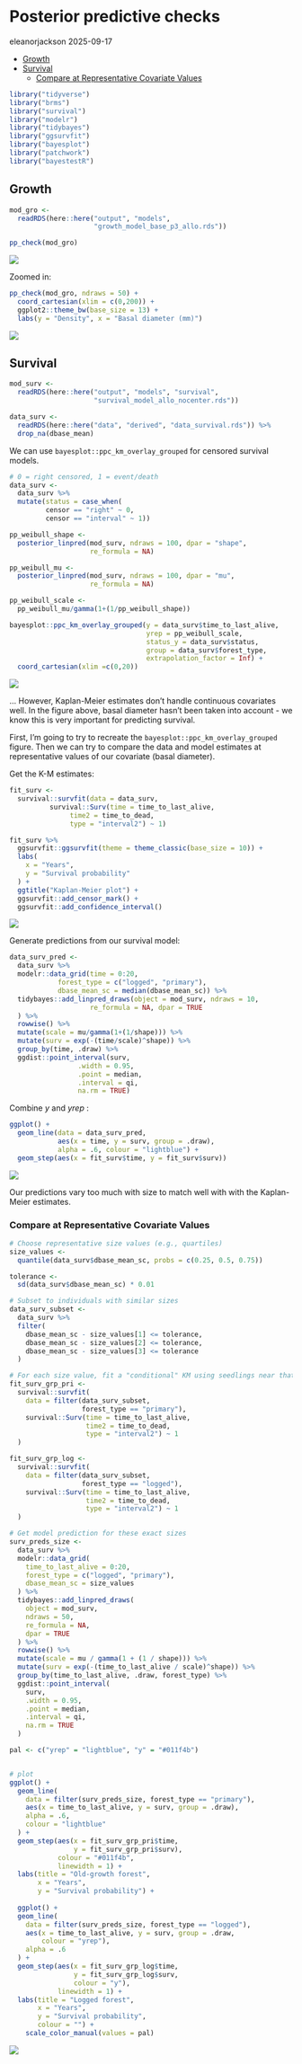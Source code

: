 # Posterior predictive checks
eleanorjackson
2025-09-17

- [Growth](#growth)
- [Survival](#survival)
  - [Compare at Representative Covariate
    Values](#compare-at-representative-covariate-values)

``` r
library("tidyverse")
library("brms")
library("survival")
library("modelr")
library("tidybayes")
library("ggsurvfit")
library("bayesplot")
library("patchwork")
library("bayestestR")
```

## Growth

``` r
mod_gro <-
  readRDS(here::here("output", "models",
                     "growth_model_base_p3_allo.rds"))
```

``` r
pp_check(mod_gro)
```

![](figures/2025-09-12_posterior-predictive-checks/unnamed-chunk-3-1.png)

Zoomed in:

``` r
pp_check(mod_gro, ndraws = 50) +
  coord_cartesian(xlim = c(0,200)) +
  ggplot2::theme_bw(base_size = 13) +
  labs(y = "Density", x = "Basal diameter (mm)") 
```

![](figures/2025-09-12_posterior-predictive-checks/unnamed-chunk-4-1.png)

## Survival

``` r
mod_surv <-
  readRDS(here::here("output", "models", "survival",
                     "survival_model_allo_nocenter.rds"))

data_surv <-
  readRDS(here::here("data", "derived", "data_survival.rds")) %>%
  drop_na(dbase_mean)
```

We can use `bayesplot::ppc_km_overlay_grouped` for censored survival
models.

``` r
# 0 = right censored, 1 = event/death
data_surv <- 
  data_surv %>% 
  mutate(status = case_when(
         censor == "right" ~ 0,
         censor == "interval" ~ 1))

pp_weibull_shape <- 
  posterior_linpred(mod_surv, ndraws = 100, dpar = "shape",
                    re_formula = NA)

pp_weibull_mu <- 
  posterior_linpred(mod_surv, ndraws = 100, dpar = "mu",
                    re_formula = NA)

pp_weibull_scale <- 
  pp_weibull_mu/gamma(1+(1/pp_weibull_shape))

bayesplot::ppc_km_overlay_grouped(y = data_surv$time_to_last_alive, 
                                  yrep = pp_weibull_scale, 
                                  status_y = data_surv$status,
                                  group = data_surv$forest_type,
                                  extrapolation_factor = Inf) +
  coord_cartesian(xlim =c(0,20))
```

![](figures/2025-09-12_posterior-predictive-checks/unnamed-chunk-6-1.png)

… However, Kaplan-Meier estimates don’t handle continuous covariates
well. In the figure above, basal diameter hasn’t been taken into
account - we know this is very important for predicting survival.

First, I’m going to try to recreate the
`bayesplot::ppc_km_overlay_grouped` figure. Then we can try to compare
the data and model estimates at representative values of our covariate
(basal diameter).

Get the K-M estimates:

``` r
fit_surv <- 
  survival::survfit(data = data_surv,
          survival::Surv(time = time_to_last_alive, 
               time2 = time_to_dead,
               type = "interval2") ~ 1)

fit_surv %>% 
  ggsurvfit::ggsurvfit(theme = theme_classic(base_size = 10)) +
  labs(
    x = "Years",
    y = "Survival probability"
  ) + 
  ggtitle("Kaplan-Meier plot") +
  ggsurvfit::add_censor_mark() +
  ggsurvfit::add_confidence_interval()
```

![](figures/2025-09-12_posterior-predictive-checks/unnamed-chunk-7-1.png)

Generate predictions from our survival model:

``` r
data_surv_pred <- 
  data_surv %>%
  modelr::data_grid(time = 0:20,
            forest_type = c("logged", "primary"),
            dbase_mean_sc = median(dbase_mean_sc)) %>%
  tidybayes::add_linpred_draws(object = mod_surv, ndraws = 10,
                    re_formula = NA, dpar = TRUE
  ) %>%
  rowwise() %>%
  mutate(scale = mu/gamma(1+(1/shape))) %>%
  mutate(surv = exp(-(time/scale)^shape)) %>%
  group_by(time, .draw) %>%
  ggdist::point_interval(surv,
                 .width = 0.95,
                 .point = median,
                 .interval = qi,
                 na.rm = TRUE) 
```

Combine *y* and *yrep* :

``` r
ggplot() +
  geom_line(data = data_surv_pred,
            aes(x = time, y = surv, group = .draw), 
            alpha = .6, colour = "lightblue") +
  geom_step(aes(x = fit_surv$time, y = fit_surv$surv))
```

![](figures/2025-09-12_posterior-predictive-checks/unnamed-chunk-9-1.png)

Our predictions vary too much with size to match well with with the
Kaplan-Meier estimates.

### Compare at Representative Covariate Values

``` r
# Choose representative size values (e.g., quartiles)
size_values <-
  quantile(data_surv$dbase_mean_sc, probs = c(0.25, 0.5, 0.75))

tolerance <-
  sd(data_surv$dbase_mean_sc) * 0.01

# Subset to individuals with similar sizes
data_surv_subset <-
  data_surv %>%
  filter(
    dbase_mean_sc - size_values[1] <= tolerance,
    dbase_mean_sc - size_values[2] <= tolerance,
    dbase_mean_sc - size_values[3] <= tolerance
  )
```

``` r
# For each size value, fit a "conditional" KM using seedlings near that size
fit_surv_grp_pri <-
  survival::survfit(
    data = filter(data_surv_subset, 
                  forest_type == "primary"),
    survival::Surv(time = time_to_last_alive, 
                   time2 = time_to_dead, 
                   type = "interval2") ~ 1
  )

fit_surv_grp_log <-
  survival::survfit(
    data = filter(data_surv_subset, 
                  forest_type == "logged"),
    survival::Surv(time = time_to_last_alive, 
                   time2 = time_to_dead, 
                   type = "interval2") ~ 1
  )
```

``` r
# Get model prediction for these exact sizes
surv_preds_size <-
  data_surv %>%
  modelr::data_grid(
    time_to_last_alive = 0:20,
    forest_type = c("logged", "primary"),
    dbase_mean_sc = size_values
  ) %>%
  tidybayes::add_linpred_draws(
    object = mod_surv,
    ndraws = 50,
    re_formula = NA,
    dpar = TRUE
  ) %>%
  rowwise() %>%
  mutate(scale = mu / gamma(1 + (1 / shape))) %>%
  mutate(surv = exp(-(time_to_last_alive / scale)^shape)) %>%
  group_by(time_to_last_alive, .draw, forest_type) %>%
  ggdist::point_interval(
    surv,
    .width = 0.95,
    .point = median,
    .interval = qi,
    na.rm = TRUE
  )
```

``` r
pal <- c("yrep" = "lightblue", "y" = "#011f4b")


# plot
ggplot() +
  geom_line(
    data = filter(surv_preds_size, forest_type == "primary"),
    aes(x = time_to_last_alive, y = surv, group = .draw),
    alpha = .6,
    colour = "lightblue"
  ) +
  geom_step(aes(x = fit_surv_grp_pri$time, 
                y = fit_surv_grp_pri$surv),
            colour = "#011f4b",
            linewidth = 1) +
  labs(title = "Old-growth forest", 
       x = "Years",
       y = "Survival probability") +
  
  ggplot() +
  geom_line(
    data = filter(surv_preds_size, forest_type == "logged"),
    aes(x = time_to_last_alive, y = surv, group = .draw,
        colour = "yrep"),
    alpha = .6
  ) +
  geom_step(aes(x = fit_surv_grp_log$time, 
                y = fit_surv_grp_log$surv,
                colour = "y"),
            linewidth = 1) +
  labs(title = "Logged forest", 
       x = "Years",
       y = "Survival probability",
       colour = "") +
    scale_color_manual(values = pal)
```

![](figures/2025-09-12_posterior-predictive-checks/unnamed-chunk-13-1.png)
